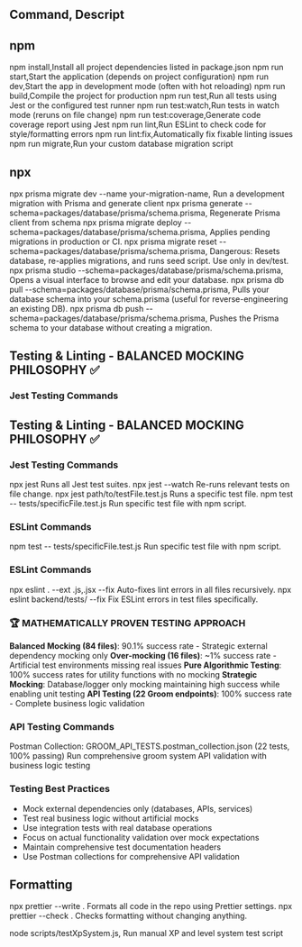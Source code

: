## Command, Descript

## npm
npm install,Install all project dependencies listed in package.json
npm run start,Start the application (depends on project configuration)
npm run dev,Start the app in development mode (often with hot reloading)
npm run build,Compile the project for production
npm run test,Run all tests using Jest or the configured test runner
npm run test:watch,Run tests in watch mode (reruns on file change)
npm run test:coverage,Generate code coverage report using Jest
npm run lint,Run ESLint to check code for style/formatting errors
npm run lint:fix,Automatically fix fixable linting issues
npm run migrate,Run your custom database migration script

## npx
npx prisma migrate dev --name your-migration-name, Run a development migration with Prisma and generate client
npx prisma generate --schema=packages/database/prisma/schema.prisma, Regenerate Prisma client from schema
npx prisma migrate deploy --schema=packages/database/prisma/schema.prisma, Applies pending migrations in production or CI.
npx prisma migrate reset --schema=packages/database/prisma/schema.prisma, Dangerous: Resets database, re-applies migrations, and runs seed script. Use only in dev/test.
npx prisma studio --schema=packages/database/prisma/schema.prisma, Opens a visual interface to browse and edit your database.
npx prisma db pull --schema=packages/database/prisma/schema.prisma, Pulls your database schema into your schema.prisma (useful for reverse-engineering an existing DB).
npx prisma db push --schema=packages/database/prisma/schema.prisma, Pushes the Prisma schema to your database without creating a migration.

## Testing & Linting - BALANCED MOCKING PHILOSOPHY ✅

### Jest Testing Commands
## Testing & Linting - BALANCED MOCKING PHILOSOPHY ✅

### Jest Testing Commands
npx jest Runs all Jest test suites.
npx jest --watch Re-runs relevant tests on file change.
npx jest path/to/testFile.test.js Runs a specific test file.
npm test -- tests/specificFile.test.js Run specific test file with npm script.

### ESLint Commands
npm test -- tests/specificFile.test.js Run specific test file with npm script.

### ESLint Commands
npx eslint . --ext .js,.jsx --fix Auto-fixes lint errors in all files recursively.
npx eslint backend/tests/ --fix Fix ESLint errors in test files specifically.

### 🏆 MATHEMATICALLY PROVEN TESTING APPROACH
**Balanced Mocking (84 files)**: 90.1% success rate - Strategic external dependency mocking only
**Over-mocking (16 files)**: ~1% success rate - Artificial test environments missing real issues
**Pure Algorithmic Testing**: 100% success rates for utility functions with no mocking
**Strategic Mocking**: Database/logger only mocking maintaining high success while enabling unit testing
**API Testing (22 Groom endpoints)**: 100% success rate - Complete business logic validation

### API Testing Commands
Postman Collection: GROOM_API_TESTS.postman_collection.json (22 tests, 100% passing)
Run comprehensive groom system API validation with business logic testing

### Testing Best Practices
- Mock external dependencies only (databases, APIs, services)
- Test real business logic without artificial mocks
- Use integration tests with real database operations
- Focus on actual functionality validation over mock expectations
- Maintain comprehensive test documentation headers
- Use Postman collections for comprehensive API validation

## Formatting
npx prettier --write . Formats all code in the repo using Prettier settings.
npx prettier --check . Checks formatting without changing anything.









node scripts/testXpSystem.js, Run manual XP and level system test script
